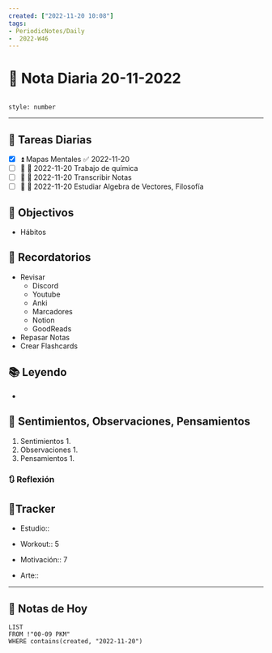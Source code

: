 ```yaml
---
created: ["2022-11-20 10:08"]
tags:
- PeriodicNotes/Daily
-  2022-W46
---
```


# 📅 Nota Diaria  20-11-2022
```toc

style: number

```

---
## 🔷 Tareas Diarias
- [x] ⏫ Mapas Mentales ✅ 2022-11-20
- [ ] 🔼 📅 2022-11-20 Trabajo de química
- [ ] 🔼 📅 2022-11-20 Transcribir Notas
- [ ] 🔽 📅 2022-11-20 Estudiar Algebra de Vectores, Filosofía

## 🎯 Objectivos
- Hábitos
## 📕 Recordatorios
- Revisar
	- Discord
	- Youtube
	- Anki
	- Marcadores
	- Notion
	- GoodReads
- Repasar Notas
- Crear Flashcards

## 📚 Leyendo
- 
## 💬 Sentimientos, Observaciones, Pensamientos 
1. Sentimientos
	1. 
2. Observaciones
	1. 
3. Pensamientos
	1. 
### 🔃 Reflexión

## 🔷Tracker

- Estudio::

- Workout:: 5

- Motivación:: 7

- Arte::
---

## 📅 Notas de Hoy
```dataview
LIST 
FROM !"00-09 PKM" 
WHERE contains(created, "2022-11-20")
```